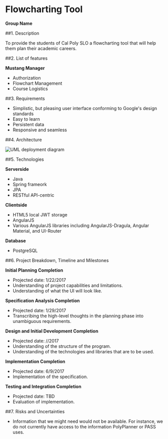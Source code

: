 # Flowcharting Tool
__Group Name__

##1. Description

To provide the students of Cal Poly SLO a flowcharting tool that will help them plan their academic careers.

##2.	List of features

__Mustang Manager__
* Authorization
* Flowchart Management
* Course Logistics

##3.	Requirements

* Simplistic, but pleasing user interface conforming to Google's design standards
* Easy to learn
* Persistent data
* Responsive and seamless

##4.	Architecture

![UML deployment diagram](https://github.com/cpe308-309/Group-name/blob/wiki/Images/DeploymentDiagram.png)

##5.	Technologies

__Serverside__
* Java
*   Spring frameork
*   JPA
* RESTful API-centric

__Clientside__
* HTML5 local JWT storage
* AngularJS
* Various AngularJS libraries including AngularJS-Dragula, Angular Material, and UI-Router

__Database__
* PostgreSQL

##6.	Project Breakdown, Timeline and Milestones

__Initial Planning Completion__
* Projected date: 1/22/2017
* Understanding of project capabilities and limitations.
* Understanding of what the UI will look like.

__Specification Analysis Completion__
* Projected date: 1/29/2017
* Transcribing the high-level thoughts in the planning phase into unambiguous requirements. 

__Design and Initial Development Completion__
* Projected date: //2017
* Understanding of the structure of the program.
* Understanding of the technologies and libraries that are to be used.

__Implementation Completion__
* Projected date: 6/9/2017
* Implementation of the specification.

__Testing and Integration Completion__
* Projected date: TBD
* Evaluation of implementation.


##7.	Risks and Uncertainties

* Information that we might need would not be available. For instance, we do not currently have access to the information PolyPlanner or PASS uses.
